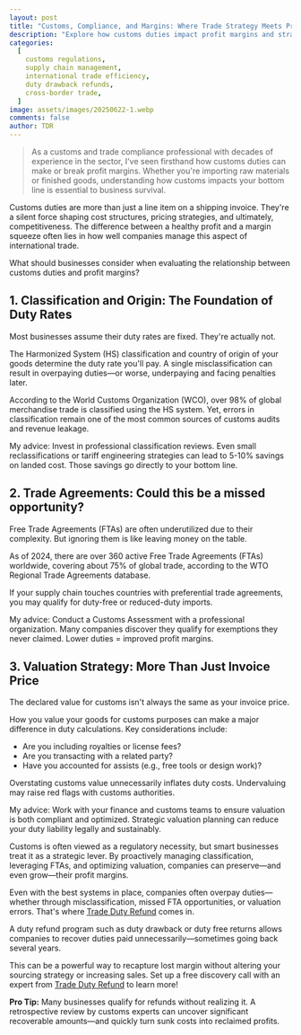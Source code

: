 ```yaml
---
layout: post
title: "Customs, Compliance, and Margins: Where Trade Strategy Meets Profitability"
description: "Explore how customs duties impact profit margins and strategies to optimize trade compliance for better profitability."
categories:
  [
    customs regulations,
    supply chain management,
    international trade efficiency,
    duty drawback refunds,
    cross-border trade,
  ]
image: assets/images/20250622-1.webp
comments: false
author: TDR
---
```


> As a customs and trade compliance professional with decades of experience in the sector, I've seen firsthand how customs duties can make or break profit margins. Whether you're importing raw materials or finished goods, understanding how customs impacts your bottom line is essential to business survival.

Customs duties are more than just a line item on a shipping invoice. They're a silent force shaping cost structures, pricing strategies, and ultimately, competitiveness. The difference between a healthy profit and a margin squeeze often lies in how well companies manage this aspect of international trade.

What should businesses consider when evaluating the relationship between customs duties and profit margins?

## 1. Classification and Origin: The Foundation of Duty Rates

Most businesses assume their duty rates are fixed. They're actually not.

The Harmonized System (HS) classification and country of origin of your goods determine the duty rate you'll pay. A single misclassification can result in overpaying duties—or worse, underpaying and facing penalties later.

According to the World Customs Organization (WCO), over 98% of global merchandise trade is classified using the HS system. Yet, errors in classification remain one of the most common sources of customs audits and revenue leakage.

My advice: Invest in professional classification reviews. Even small reclassifications or tariff engineering strategies can lead to 5-10% savings on landed cost. Those savings go directly to your bottom line.

## 2. Trade Agreements: Could this be a missed opportunity?

Free Trade Agreements (FTAs) are often underutilized due to their complexity. But ignoring them is like leaving money on the table.

As of 2024, there are over 360 active Free Trade Agreements (FTAs) worldwide, covering about 75% of global trade, according to the WTO Regional Trade Agreements database.

If your supply chain touches countries with preferential trade agreements, you may qualify for duty-free or reduced-duty imports.

My advice: Conduct a Customs Assessment with a professional organization. Many companies discover they qualify for exemptions they never claimed. Lower duties = improved profit margins.

## 3. Valuation Strategy: More Than Just Invoice Price

The declared value for customs isn't always the same as your invoice price.

How you value your goods for customs purposes can make a major difference in duty calculations. Key considerations include:

- Are you including royalties or license fees?
- Are you transacting with a related party?
- Have you accounted for assists (e.g., free tools or design work)?

Overstating customs value unnecessarily inflates duty costs. Undervaluing may raise red flags with customs authorities.

My advice: Work with your finance and customs teams to ensure valuation is both compliant and optimized. Strategic valuation planning can reduce your duty liability legally and sustainably.

Customs is often viewed as a regulatory necessity, but smart businesses treat it as a strategic lever. By proactively managing classification, leveraging FTAs, and optimizing valuation, companies can preserve—and even grow—their profit margins.

Even with the best systems in place, companies often overpay duties—whether through misclassification, missed FTA opportunities, or valuation errors. That's where [Trade Duty Refund](https://tradedutyrefund.com?utm_source=Blog&utm_medium=Article&utm_campaign=20250622Article) comes in.

A duty refund program such as duty drawback or duty free returns allows companies to recover duties paid unnecessarily—sometimes going back several years.

This can be a powerful way to recapture lost margin without altering your sourcing strategy or increasing sales. Set up a free discovery call with an expert from [Trade Duty Refund](https://https://tradedutyrefund.com/make-an-appointment.html?utm_source=Blog&utm_medium=Article&utm_campaign=20250622Article) to learn more!

<strong>Pro Tip:</strong> Many businesses qualify for refunds without realizing it. A retrospective review by customs experts can uncover significant recoverable amounts—and quickly turn sunk costs into reclaimed profits.
